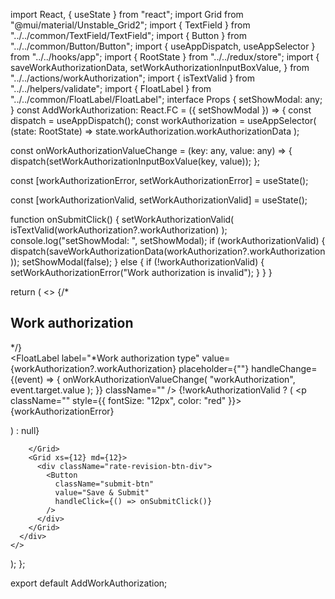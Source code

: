 import React, { useState } from "react";
import Grid from "@mui/material/Unstable_Grid2";
import { TextField } from "../../common/TextField/TextField";
import { Button } from "../../common/Button/Button";
import { useAppDispatch, useAppSelector } from "../../hooks/app";
import { RootState } from "../../redux/store";
import {
  saveWorkAuthorizationData,
  setWorkAuthorizationInputBoxValue,
} from "../../actions/workAuthorization";
import { isTextValid } from "../../helpers/validate";
import { FloatLabel } from "../../common/FloatLabel/FloatLabel";
interface Props {
  setShowModal: any;
}
const AddWorkAuthorization: React.FC<Props> = ({ setShowModal }) => {
  const dispatch = useAppDispatch();
  const workAuthorization = useAppSelector(
    (state: RootState) => state.workAuthorization.workAuthorizationData
  );

  const onWorkAuthorizationValueChange = (key: any, value: any) => {
    dispatch(setWorkAuthorizationInputBoxValue(key, value));
  };

  const [workAuthorizationError, setWorkAuthorizationError] = useState<any>();

  const [workAuthorizationValid, setWorkAuthorizationValid] =
    useState<boolean>();

  function onSubmitClick() {
    setWorkAuthorizationValid(
      isTextValid(workAuthorization?.workAuthorization)
    );
    console.log("setShowModal: ", setShowModal);
    if (workAuthorizationValid) {
      dispatch(saveWorkAuthorizationData(workAuthorization?.workAuthorization));
      setShowModal(false);
    } else {
      if (!workAuthorizationValid) {
        setWorkAuthorizationError("Work authorization is invalid");
      }
    }
  }

  return (
    <>
      {/* <h2>Work authorization</h2> */}
      <div className="pt-5 px-5">
        <Grid container spacing={2}>
          <Grid xs={12} md={12}>
            <FloatLabel
              label="*Work authorization type"
              value={workAuthorization?.workAuthorization}
              placeholder={""}
              handleChange={(event) => {
                onWorkAuthorizationValueChange(
                  "workAuthorization",
                  event.target.value
                );
              }}
              className=""
            />
            {!workAuthorizationValid ? (
              <p className="" style={{ fontSize: "12px", color: "red" }}>
                {workAuthorizationError}
              </p>
            ) : null}
          </Grid>

          
        </Grid>
        <Grid xs={12} md={12}>
          <div className="rate-revision-btn-div">
            <Button
              className="submit-btn"
              value="Save & Submit"
              handleClick={() => onSubmitClick()}
            />
          </div>
        </Grid>
      </div>
    </>
  );
};

export default AddWorkAuthorization;
